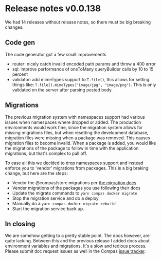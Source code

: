 # Release notes v0.0.138

We had 14 releases without release notes, so there must be big breaking changes.

## Code gen

The code generator got a few small improvements

- router: nicely catch invalid encoded path params and throw a 400 error
- sql: improve performance of oneToMany queryBuilder calls by 10 to 15 percent
- validator: add mimeTypes support to `T.file()`, this allows for setting things
  like: `T.file().mimeTypes("image/jpg", "image/png")`. This is only validated
  on the server after parsing posted body.

## Migrations

The previous migration system with namespaces support had various issues when
namespaces where dropped or added. The production environments would work fine,
since the migration system allows for missing migrations files, but when
resetting the development database, migration files were missing when a package
was removed. This causes migration files to become invalid. When a package is
added, you would like the migrations of the package to follow in time with the
application migrations, but that's complex to pull off.

To ease all this we decided to drop namespaces support and instead enforce you
to 'vendor' migrations from packages. This is a big braking change, but here are
the steps:

- Vendor the @compas/store migrations per
  [the migration docs](https://compasjs.com/features/migrations.html#built-in-migration-requirements)
- Vender migrations of the packages you use following their docs
- Update the migrate commands to `yarn compas docker migrate`
- Stop the migration service and do a deploy
- Manually do a `yarn compas docker migrate rebuild`
- Start the migration service back up.

## In closing

We are somehow getting to a pretty stable point. The docs however, are quite
lacking. Between this and the previous release I added docs about environment
variables and migrations. It's a slow and tedious process. Please submit doc
request issues as well in the Compas
[issue tracker](https://github.com/compasjs/compas/issues).
